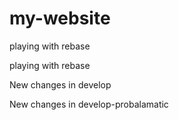 # my-website

playing with rebase



playing with rebase

New changes in develop

New changes in develop-probalamatic
